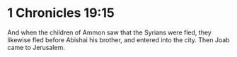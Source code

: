 # 1 Chronicles 19:15

And when the children of Ammon saw that the Syrians were fled, they likewise fled before Abishai his brother, and entered into the city. Then Joab came to Jerusalem.